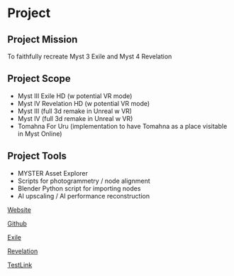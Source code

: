 # Project

## Project Mission
To faithfully recreate Myst 3 Exile and Myst 4 Revelation

## Project Scope
- Myst III Exile HD (w potential VR mode)
- Myst IV Revelation HD (w potential VR mode)
- Myst III (full 3d remake in Unreal w VR)
- Myst IV (full 3d remake in Unreal w VR)
- Tomahna For Uru (implementation to have Tomahna as a place visitable in Myst Online)

## Project Tools
- MYSTER Asset Explorer
- Scripts for photogrammetry / node alignment
- Blender Python script for importing nodes
- AI upscaling / AI performance reconstruction


[Website](https://www.tomahnaproject.com/)

[Github](https://github.com/TomahnaProject)


[Exile](./myst3/)

[Revelation](./myst4/)


[TestLink](./myst4/file-reference/geometry/mesh.md)